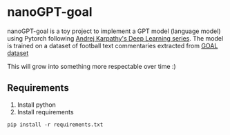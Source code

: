 # nanoGPT-goal
nanoGPT-goal is a toy project to implement a GPT model (language model) using Pytorch following [Andrej Karpathy's Deep Learning series](https://www.youtube.com/watch?v=VMj-3S1tku0&list=PLAqhIrjkxbuWI23v9cThsA9GvCAUhRvKZ&ab_channel=AndrejKarpathy).
The model is trained on a dataset of football text commentaries extracted from [GOAL dataset](https://gitlab.com/grounded-sport-convai/goal-baselines)

This will grow into something more respectable over time :)


## Requirements
1. Install python
2. Install requirements
```
pip install -r requirements.txt
```